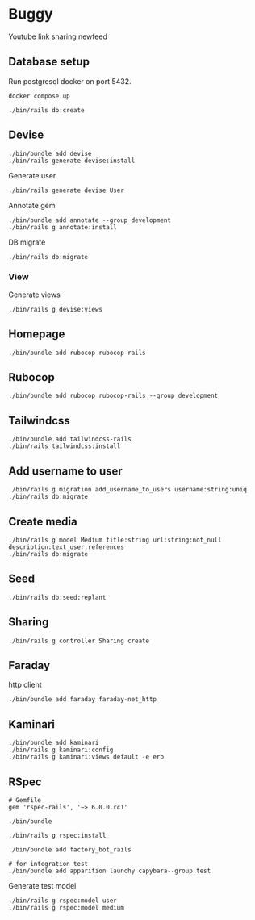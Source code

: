 # Buggy

Youtube link sharing newfeed

## Database setup

Run postgresql docker on port 5432.

```
docker compose up
```

```
./bin/rails db:create
```

## Devise

```
./bin/bundle add devise
./bin/rails generate devise:install
```

Generate user

```
./bin/rails generate devise User
```

Annotate gem

```
./bin/bundle add annotate --group development
./bin/rails g annotate:install
```

DB migrate

```
./bin/rails db:migrate
```

### View

Generate views

```
./bin/rails g devise:views
```

## Homepage

```
./bin/bundle add rubocop rubocop-rails
```

## Rubocop

```
./bin/bundle add rubocop rubocop-rails --group development
```

## Tailwindcss

```
./bin/bundle add tailwindcss-rails
./bin/rails tailwindcss:install
```

## Add username to user

```
./bin/rails g migration add_username_to_users username:string:uniq
./bin/rails db:migrate
```

## Create media

```
./bin/rails g model Medium title:string url:string:not_null description:text user:references
./bin/rails db:migrate
```

## Seed

```
./bin/rails db:seed:replant
```

## Sharing

```
./bin/rails g controller Sharing create
```

## Faraday

http client

```
./bin/bundle add faraday faraday-net_http
```

## Kaminari

```
./bin/bundle add kaminari
./bin/rails g kaminari:config
./bin/rails g kaminari:views default -e erb
```

## RSpec

```
# Gemfile
gem 'rspec-rails', '~> 6.0.0.rc1'

./bin/bundle

./bin/rails g rspec:install

./bin/bundle add factory_bot_rails

# for integration test
./bin/bundle add apparition launchy capybara--group test
```

Generate test model

```
./bin/rails g rspec:model user
./bin/rails g rspec:model medium
```
